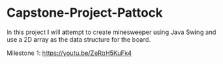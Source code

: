 # Capstone-Project-Pattock
In this project I will attempt to create minesweeper using Java Swing and use a 2D array as the data structure for the board.

Milestone 1:
https://youtu.be/ZeRqH5KuFk4
